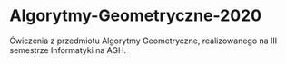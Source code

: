 # Algorytmy-Geometryczne-2020
Ćwiczenia z przedmiotu Algorytmy Geometryczne, realizowanego na III semestrze Informatyki na AGH.
